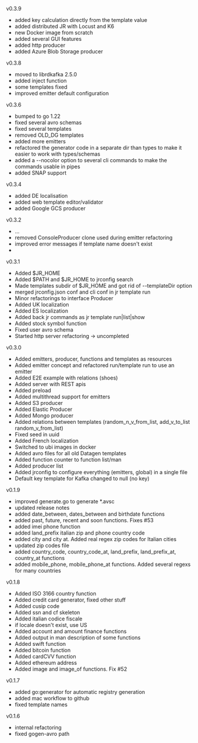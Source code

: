 v0.3.9
- added key calculation directly from the template value
- added distributed JR with Locust and K6
- new Docker image from scratch
- added several GUI features 
- added http producer
- added Azure Blob Storage producer

v0.3.8
- moved to librdkafka 2.5.0
- added inject function
- some templates fixed
- improved emitter default configuration

v0.3.6
- bumped to go 1.22
- fixed several avro schemas  
- fixed several templates
- removed OLD_DG templates
- added more emitters
- refactored the generator code in a separate dir than types to make it easier to work with types/schemas
- added a --nocolor option to several cli commands to make the commands usable in pipes
- added SNAP support

v0.3.4
- added DE localisation
- added web template editor/validator
- added Google GCS producer

v0.3.2
- ...
- removed ConsoleProducer clone used during emitter refactoring
- improved error messages if template name doesn't exist
- 

v0.3.1
- Added $JR_HOME 
- Added $PATH and $JR_HOME to jrconfig search
- Made templates subdir of $JR_HOME and got rid of --templateDir option
- merged jrconfig.json conf and cli conf in jr template run
- Minor refactorings to interface Producer
- Added UK localization
- Added ES localization
- Added back jr commands as jr template run|list|show
- Added stock symbol function
- Fixed user avro schema
- Started http server refactoring -> uncompleted

v0.3.0
- Added emitters, producer, functions and templates as resources
- Added emitter concept and refactored run/template run to use an emitter
- Added E2E example with relations (shoes)
- Added server with REST apis
- Added preload
- Added multithread support for emitters
- Added S3 producer
- Added Elastic Producer
- Added Mongo producer
- Added relations between templates (random_n_v_from_list, add_v_to_list random_v_from_list)
- Fixed seed in uuid
- Added French localization
- Switched to ubi images in docker
- Added avro files for all old Datagen templates
- Added function counter to function list/man
- Added producer list
- Added jrconfig to configure everything (emitters, global) in a single file
- Default key template for Kafka changed to null (no key)

v0.1.9
- improved generate.go to generate *.avsc
- updated release notes
- added date_between, dates_between and birthdate functions
- added past, future, recent and soon functions. Fixes #53
- added imei phone function
- added land_prefix italian zip and phone country code
- added city and city at. Added real regex zip codes for Italian cities
- updated zip codes file
- added country_code, country_code_at, land_prefix, land_prefix_at, country_at functions
- added mobile_phone, mobile_phone_at functions. Added several regexs for many countries

v0.1.8

- Added ISO 3166 country function
- Added credit card generator, fixed other stuff
- Added cusip code
- Added ssn and cf skeleton
- Added italian codice fiscale
- if locale doesn't exist, use US
- Added account and amount finance functions
- Added output in man description of some functions
- Added swift function
- Added bitcoin function
- Added cardCVV function
- Added ethereum address
- Added image and image_of functions. Fix #52

v0.1.7
- added go:generator for automatic registry generation
- added mac workflow to github
- fixed template names

v0.1.6
- internal refactoring
- fixed gogen-avro path
